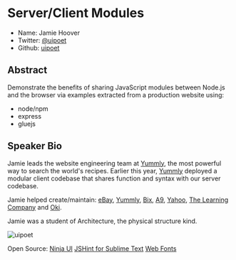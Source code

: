 # Server/Client Modules

* Name: Jamie Hoover
* Twitter: [@uipoet][]
* Github: [uipoet][]

## Abstract

Demonstrate the benefits of sharing JavaScript modules between Node.js and the browser via examples extracted from a production website using:

* node/npm
* express
* gluejs

## Speaker Bio

Jamie leads the website engineering team at [Yummly][], the most powerful way to search the world's recipes. Earlier this year, [Yummly][] deployed a modular client codebase that shares function and syntax with our server codebase.

Jamie helped create/maintain: [eBay](http://www.ebay.com/), [Yummly][], [Bix](http://www.crunchbase.com/company/bix), [A9](http://www.a9.com/), [Yahoo](http://www.yahoo.com/), [The Learning Company](http://www.thelearningcompany.com/) and [Oki](http://www.oki.com/).

Jamie was a student of Architecture, the physical structure kind.

![uipoet](https://raw.github.com/cascadiajs/2013.cascadiajs.com/master/images/uipoet.png)

Open Source:
[Ninja UI](http://ninjaui.com)
[JSHint for Sublime Text](http://github.com/uipoet/sublime-jshint)
[Web Fonts](http://github.com/uipoet/webfonts)

[Yummly]: http://yummly.com
[@uipoet]: http://twitter.com/uipoet
[uipoet]: http://github.com/uipoet
